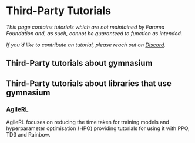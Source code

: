 
# Third-Party Tutorials


*This page contains tutorials which are not maintained by Farama Foundation and, as such, cannot be guaranteed to function as intended.*

*If you'd like to contribute an tutorial, please reach out on [Discord](https://discord.gg/bnJ6kubTg6).*


## Third-Party tutorials about gymnasium

## Third-Party tutorials about libraries that use gymnasium

### [AgileRL](https://docs.agilerl.com/en/latest/tutorials/gymnasium/index.html)

AgileRL focuses on reducing the time taken for training models and hyperparameter optimisation (HPO) providing tutorials for using it with PPO, TD3 and Rainbow.

